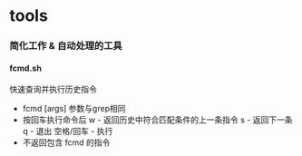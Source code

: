 # tools
### 简化工作 & 自动处理的工具
#### fcmd.sh
快速查询并执行历史指令
* fcmd [args]  参数与grep相同
* 按回车执行命令后 w - 返回历史中符合匹配条件的上一条指令 s - 返回下一条 q - 退出 空格/回车 - 执行
* 不返回包含 fcmd 的指令
